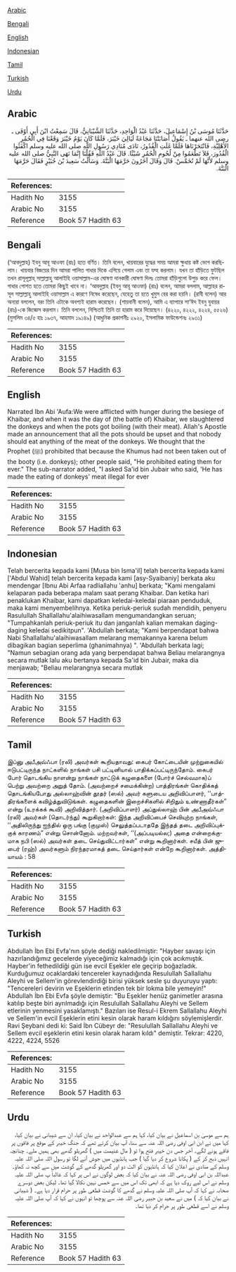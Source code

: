 [Arabic](#arabic)

[Bengali](#bengali)

[English](#english)

[Indonesian](#indonesian)

[Tamil](#tamil)

[Turkish](#turkish)

[Urdu](#urdu)

## Arabic


<div dir="rtl" lang="ar" style={{fontSize:'larger',backgroundColor:'#f8f9fa',padding:20}}>
حَدَّثَنَا مُوسَى بْنُ إِسْمَاعِيلَ، حَدَّثَنَا عَبْدُ الْوَاحِدِ، حَدَّثَنَا الشَّيْبَانِيُّ، قَالَ سَمِعْتُ ابْنَ أَبِي أَوْفَى ـ رضى الله عنهما ـ يَقُولُ أَصَابَتْنَا مَجَاعَةٌ لَيَالِيَ خَيْبَرَ، فَلَمَّا كَانَ يَوْمُ خَيْبَرَ وَقَعْنَا فِي الْحُمُرِ الأَهْلِيَّةِ، فَانْتَحَرْنَاهَا فَلَمَّا غَلَتِ الْقُدُورُ، نَادَى مُنَادِي رَسُولِ اللَّهِ صلى الله عليه وسلم اكْفَئُوا الْقُدُورَ، فَلاَ تَطْعَمُوا مِنْ لُحُومِ الْحُمُرِ شَيْئًا‏.‏ قَالَ عَبْدُ اللَّهِ فَقُلْنَا إِنَّمَا نَهَى النَّبِيُّ صلى الله عليه وسلم لأَنَّهَا لَمْ تُخَمَّسْ‏.‏ قَالَ وَقَالَ آخَرُونَ حَرَّمَهَا الْبَتَّةَ‏.‏ وَسَأَلْتُ سَعِيدَ بْنَ جُبَيْرٍ فَقَالَ حَرَّمَهَا الْبَتَّةَ‏.‏
</div>
<div style={{backgroundColor:'#f8f9fa',padding:20, marginBottom: 10}}><table> <thead> <tr> <th>References:</th> <th></th> </tr> </thead> <tbody><tr><td>Hadith No</td><td>3155</td></tr><tr><td>Arabic No</td><td>3155</td></tr><tr><td>Reference</td><td>Book 57 Hadith 63</td></tr></tbody></table></div>

## Bengali


<div dir="ltr" lang="bn" style={{fontSize:'larger',backgroundColor:'#f8f9fa',padding:20}}>
(‘আবদুল্লাহ) ইবনু আবূ আওফা (রাঃ) হতে বর্ণিত। তিনি বলেন, খায়বারের যুদ্ধের সময় আমরা ক্ষুধায় কষ্ট ভোগ করছিলাম। খায়বার বিজয়ের দিন আমরা পালিত গাধার দিকে এগিয়ে গেলাম এবং তা যব্হ করলাম। যখন তা হাঁড়িতে ফুটছিল তখন রাসূলূল্লাহ্ সাল্লাল্লাহু আলাইহি ওয়াসাল্লাম-এর ঘোষণা দানকারী ঘোষণা দিলঃ তোমরা হাঁড়িগুলো উপুড় করে ফেল। গাধার গোশত হতে তোমরা কিছুই খাবে না। ‘আবদুল্লাহ (ইবনু আবূ আওফা) (রাঃ) বলেন, আমরা বললাম, আল্লাহর রাসূল সাল্লাল্লাহু আলাইহি ওয়াসাল্লাম এ কারণে নিষেধ করেছেন, যেহেতু তা হতে খুমুস বের করা হয়নি। (রাবী বলেন) আর অন্যরা বললেন, বরং তিনি এটাকে অবশ্যই হারাম করেছেন। (শায়বানী বলেন), আমি এ ব্যাপারে সা‘ঈদ ইবনু যুবায়র (রাঃ)-কে জিজ্ঞেস করলাম। তিনি বললেন, নিশ্চিতই তিনি তা হারাম করে দিয়েছেন। (৪২২০, ৪২২২, ৪২২৪, ৫৫২৬) (মুসলিম ৩৪/৫ হাঃ ১৯৩৭, আহমাদ ১৯১৪৯) (আধুনিক প্রকাশনীঃ ২৯২০, ইসলামিক ফাউন্ডেশনঃ ২৯৩১)
</div>
<div style={{backgroundColor:'#f8f9fa',padding:20, marginBottom: 10}}><table> <thead> <tr> <th>References:</th> <th></th> </tr> </thead> <tbody><tr><td>Hadith No</td><td>3155</td></tr><tr><td>Arabic No</td><td>3155</td></tr><tr><td>Reference</td><td>Book 57 Hadith 63</td></tr></tbody></table></div>

## English


<div dir="ltr" lang="en" style={{fontSize:'larger',backgroundColor:'#f8f9fa',padding:20}}>
Narrated Ibn Abi 'Aufa:We were afflicted with hunger during the besiege of Khaibar, and when it was the day of (the battle of) Khaibar, we slaughtered the donkeys and when the pots got boiling (with their meat). Allah's Apostle made an announcement that all the pots should be upset and that nobody should eat anything of the meat of the donkeys. We thought that the Prophet (ﷺ) prohibited that because the Khumus had not been taken out of the booty (i.e. donkeys); other people said, "He prohibited eating them for ever." The sub-narrator added, "I asked Sa'id bin Jubair who said, 'He has made the eating of donkeys' meat illegal for ever
</div>
<div style={{backgroundColor:'#f8f9fa',padding:20, marginBottom: 10}}><table> <thead> <tr> <th>References:</th> <th></th> </tr> </thead> <tbody><tr><td>Hadith No</td><td>3155</td></tr><tr><td>Arabic No</td><td>3155</td></tr><tr><td>Reference</td><td>Book 57 Hadith 63</td></tr></tbody></table></div>

## Indonesian


<div dir="ltr" lang="id" style={{fontSize:'larger',backgroundColor:'#f8f9fa',padding:20}}>
Telah bercerita kepada kami [Musa bin Isma'il] telah bercerita kepada kami ['Abdul Wahid] telah bercerita kepada kami [asy-Syaibaniy] berkata aku mendengar [Ibnu Abi Arfaa radliallahu 'anhu] berkata; "Kami mengalami kelaparan pada beberapa malam saat perang Khaibar. Dan ketika hari penaklukan Khaibar, kami dapatkan keledai-keledai piaraan penduduk, maka kami menyembelihnya. Ketika periuk-periuk sudah mendidih, penyeru Rasulullah Shallallahu'alaihiwasallam mengumandangkan seruan; "Tumpahkanlah periuk-periuk itu dan janganlah kalian memakan daging-daging keledai sedikitpun". 'Abdullah berkata; "Kami berpendapat bahwa Nabi Shallallahu'alaihiwasallam melarang memakannya karena belum dibagikan bagian seperlima (ghanimahnya) ". 'Abdullah berkata lagi; "Namun sebagian orang ada yang berpendapat bahwa Beliau melarangnya secara mutlak lalu aku bertanya kepada Sa'id bin Jubair, maka dia menjawab; "Beliau melarangnya secara mutlak
</div>
<div style={{backgroundColor:'#f8f9fa',padding:20, marginBottom: 10}}><table> <thead> <tr> <th>References:</th> <th></th> </tr> </thead> <tbody><tr><td>Hadith No</td><td>3155</td></tr><tr><td>Arabic No</td><td>3155</td></tr><tr><td>Reference</td><td>Book 57 Hadith 63</td></tr></tbody></table></div>

## Tamil


<div dir="ltr" lang="ta" style={{fontSize:'larger',backgroundColor:'#f8f9fa',padding:20}}>
இப்னு அபீஅவ்ஃபா (ரலி) அவர்கள் கூறியதாவது: கைபர் கோட்டையின் முற்றுகையில் ஈடுபட்டிருந்த நாட்களில் நாங்கள் பசி பட்டினியால் பாதிக்கப்பட்டிருந்தோம். கைபர் போர் தொடங்கிய நாளன்று நாங்கள் நாட்டுக் கழுதைகளை (போர்ச் செல்வமாக)ப் பெற்று அவற்றை அறுத் தோம். (அவற்றைச் சமைக்கின்ற) பாத்திரங்கள் கொதிக்கத் தொடங்கியபோது அல்லாஹ்வின் தூதர் (ஸல்) அவர் களுடைய அறிவிப்பாளர், ‘‘பாத்திரங்களைக் கவிழ்த்துவிடுங்கள். கழுதைகளின் இறைச்சிகளில் சிறிதும் உண்ணாதீர்கள்” என்று (உரக்கக் கூவி) அறிவித்தார். (அறிவிப்பாளர்) அப்துல்லாஹ் பின் அபீஅவ்ஃபா (ரலி) அவர்கள் (தொடர்ந்து) கூறுகிறார்கள்: இந்த அறிவிப்பைச் செவியுற்ற நாங்கள், ‘‘அதிலிருந்து ஐந்தில் ஒரு பங்கு (குமுஸ்) செலுத்தப்படாததே இந்தத் தடை அறிவிப்புக்குக் காரணம்” என்று சொன்னோம். மற்றவர்கள், ‘‘(அப்படியல்ல;) அதை என்றைக்குமாக நபி (ஸல்) அவர்கள் தடை செய்துவிட்டார்கள்” என்று கூறினார்கள். சயீத் பின் ஜுபைர் (ரஹ்) அவர்களும் நிரந்தரமாகத் தடை செய்தார்கள் என்றே கூறினார்கள். அத்தியாயம் : 58
</div>
<div style={{backgroundColor:'#f8f9fa',padding:20, marginBottom: 10}}><table> <thead> <tr> <th>References:</th> <th></th> </tr> </thead> <tbody><tr><td>Hadith No</td><td>3155</td></tr><tr><td>Arabic No</td><td>3155</td></tr><tr><td>Reference</td><td>Book 57 Hadith 63</td></tr></tbody></table></div>

## Turkish


<div dir="ltr" lang="tr" style={{fontSize:'larger',backgroundColor:'#f8f9fa',padding:20}}>
Abdullah İbn Ebi Evfa'nın şöyle dediği nakledilmiştir: "Hayber savaşı için hazırlandığımız gecelerde yiyeceğimiz kalmadığı için çok acıkmıştık. Hayber'in fethedildiği gün ise evcil Eşekler ele geçirip boğazladık. Kurduğumuz ocaklardaki tencereler kaynadığında Resulullah Sallallahu Aleyhi ve Sellem'in görevlendirdiği birisi yüksek sesle şu duyuruyu yaptı: "Tencereleri devirin ve Eşeklerin etinden tek bir lokma bile yemeyin!" Abdullah İbn Ebi Evfa şöyle demiştir: "Bu Eşekler henüz ganimetler arasına katılıp beşte biri ayrılmadığı için Resulullah Sallallahu Aleyhi ve Sellem etlerinin yenmesini yasaklamıştı." Bazıları ise Resul-i Ekrem Sallallahu Aleyhi ve Sellem'in evcil Eşeklerin etini kesin olarak haram kıldığını söylemişlerdir. Ravi Şeybani dedi ki: Said İbn Cübeyr de: "Resulullah Sallallahu Aleyhi ve Sellem evcil eşeklerin etini kesin olarak haram kıldı" demiştir. Tekrar: 4220, 4222, 4224, 5526
</div>
<div style={{backgroundColor:'#f8f9fa',padding:20, marginBottom: 10}}><table> <thead> <tr> <th>References:</th> <th></th> </tr> </thead> <tbody><tr><td>Hadith No</td><td>3155</td></tr><tr><td>Arabic No</td><td>3155</td></tr><tr><td>Reference</td><td>Book 57 Hadith 63</td></tr></tbody></table></div>

## Urdu


<div dir="rtl" lang="ur" style={{fontSize:'larger',backgroundColor:'#f8f9fa',padding:20}}>
ہم سے موسیٰ بن اسماعیل نے بیان کیا، کہا ہم سے عبدالواحد نے بیان کیا، ان سے شیبانی نے بیان کیا، کہا میں نے ابن ابی اوفی رضی اللہ عنہ سے سنا، آپ بیان کرتے تھے کہ جنگ خیبر کے موقع پر فاقوں پر فاقے ہونے لگے۔ آخر جس دن خیبر فتح ہوا تو ( مال غنیمت میں ) گھریلو گدھے بھی ہمیں ملے۔ چنانچہ انہیں ذبح کر کے ( پکانا شروع کر دیا گیا ) جب ہانڈیوں میں جوش آنے لگا تو رسول اللہ صلی اللہ علیہ وسلم کے منادی نے اعلان کیا کہ ہانڈیوں کو الٹ دو اور گھریلو گدھے کے گوشت میں سے کچھ نہ کھاؤ۔ عبداللہ بن ابی اوفی رضی اللہ عنہ نے بیان کیا کہ بعض لوگوں نے اس پر کہا کہ غالباً پ صلی اللہ علیہ وسلم نے اس لیے روک دیا ہے کہ ابھی تک اس میں سے خمس نہیں نکالا گیا تھا۔ لیکن بعض دوسرے صحابہ نے کہا کہ آپ صلی اللہ علیہ وسلم نے گدھے کا گوشت قطعی طور پر حرام قرار دیا ہے۔ ( شیبانی نے بیان کیا کہ ) میں نے سعید بن جبیر رضی اللہ عنہ سے پوچھا تو انہوں نے کہا کہ آپ صلی اللہ علیہ وسلم نے اسے قطعی طور پر حرام کر دیا تھا۔
</div>
<div style={{backgroundColor:'#f8f9fa',padding:20, marginBottom: 10}}><table> <thead> <tr> <th>References:</th> <th></th> </tr> </thead> <tbody><tr><td>Hadith No</td><td>3155</td></tr><tr><td>Arabic No</td><td>3155</td></tr><tr><td>Reference</td><td>Book 57 Hadith 63</td></tr></tbody></table></div>